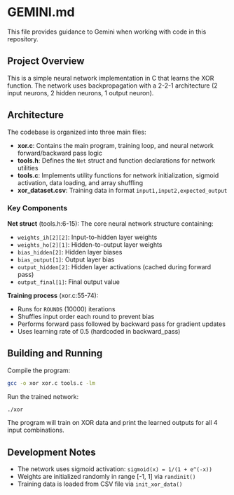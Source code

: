 # GEMINI.md

This file provides guidance to Gemini when working with code in this repository.

## Project Overview

This is a simple neural network implementation in C that learns the XOR function. The network uses backpropagation with a 2-2-1 architecture (2 input neurons, 2 hidden neurons, 1 output neuron).

## Architecture

The codebase is organized into three main files:

- **xor.c**: Contains the main program, training loop, and neural network forward/backward pass logic
- **tools.h**: Defines the `Net` struct and function declarations for network utilities
- **tools.c**: Implements utility functions for network initialization, sigmoid activation, data loading, and array shuffling
- **xor_dataset.csv**: Training data in format `input1,input2,expected_output`

### Key Components

**Net struct** (tools.h:6-15): The core neural network structure containing:
- `weights_ih[2][2]`: Input-to-hidden layer weights
- `weights_ho[2][1]`: Hidden-to-output layer weights
- `bias_hidden[2]`: Hidden layer biases
- `bias_output[1]`: Output layer bias
- `output_hidden[2]`: Hidden layer activations (cached during forward pass)
- `output_final[1]`: Final output value

**Training process** (xor.c:55-74):
- Runs for `ROUNDS` (10000) iterations
- Shuffles input order each round to prevent bias
- Performs forward pass followed by backward pass for gradient updates
- Uses learning rate of 0.5 (hardcoded in backward_pass)

## Building and Running

Compile the program:
```bash
gcc -o xor xor.c tools.c -lm
```

Run the trained network:
```bash
./xor
```

The program will train on XOR data and print the learned outputs for all 4 input combinations.

## Development Notes

- The network uses sigmoid activation: `sigmoid(x) = 1/(1 + e^(-x))`
- Weights are initialized randomly in range [-1, 1] via `randinit()`
- Training data is loaded from CSV file via `init_xor_data()`

